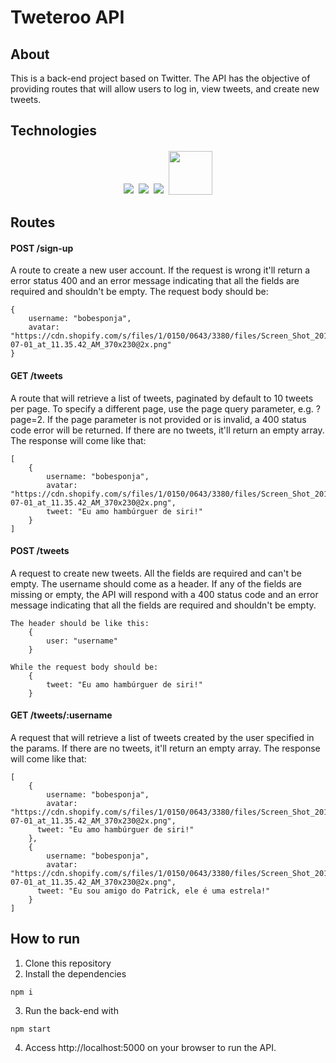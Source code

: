 # Tweteroo API

## About

This is a back-end project based on Twitter. 
The API has the objective of providing routes that will allow users to log in, view tweets, and create new tweets.

## Technologies
<p align='center'>
<img style='margin: 2px;' src='https://img.shields.io/badge/Node.js-43853D?style=for-the-badge&logo=node.js&logoColor=white'/>
<img style='margin: 2px;' src='https://img.shields.io/badge/JavaScript-F7DF1E?style=for-the-badge&logo=javascript&logoColor=black'/>
<img style='margin: 2px;' src='https://img.shields.io/badge/express.js-%23404d59.svg?style=for-the-badge&logo=express&logoColor=%2361DAFB'/>
<img style='margin: 2px; width:70px' src='https://img.shields.io/badge/NPM-%23CB3837.svg?style=for-the-badge&logo=npm&logoColor=white/'>
</p>

## Routes

#### <span style='font-weight:bold;'>POST</span> /sign-up
A route to create a new user account. If the request is wrong it'll return a error status 400 and an error message indicating that all the fields are required and shouldn't be empty. The request body should be:
```
{
    username: "bobesponja",
	avatar: "https://cdn.shopify.com/s/files/1/0150/0643/3380/files/Screen_Shot_2019-07-01_at_11.35.42_AM_370x230@2x.png"
}
```

#### <span style='font-weight:bold;'>GET</span> /tweets
A route that will retrieve a list of tweets, paginated by default to 10 tweets per page. To specify a different page, use the page query parameter, e.g. ?page=2. If the page parameter is not provided or is invalid, a 400 status code error will be returned. If there are no tweets, it'll return an empty array. The response will come like that:
```
[
	{
		username: "bobesponja",
		avatar: "https://cdn.shopify.com/s/files/1/0150/0643/3380/files/Screen_Shot_2019-07-01_at_11.35.42_AM_370x230@2x.png",
		tweet: "Eu amo hambúrguer de siri!"
	}
]
```

#### <span style='font-weight:bold;'>POST</span> /tweets
A request to create new tweets. All the fields are required and can't be empty. The username should come as a header. If any of the fields are missing or empty, the API will respond with a 400 status code and an error message indicating that all the fields are required and shouldn't be empty.
```
The header should be like this:
	{
		user: "username"
	}
```
```
While the request body should be:
	{
		tweet: "Eu amo hambúrguer de siri!"
	}
```

#### <span style='font-weight:bold;'>GET</span> /tweets/:username
A request that will retrieve a list of tweets created by the user specified in the params. If there are no tweets, it'll return an empty array. The response will come like that:
```
[
	{
		username: "bobesponja",
		avatar: "https://cdn.shopify.com/s/files/1/0150/0643/3380/files/Screen_Shot_2019-07-01_at_11.35.42_AM_370x230@2x.png",
	  tweet: "Eu amo hambúrguer de siri!"
	},
	{
		username: "bobesponja",
		avatar: "https://cdn.shopify.com/s/files/1/0150/0643/3380/files/Screen_Shot_2019-07-01_at_11.35.42_AM_370x230@2x.png",
	  tweet: "Eu sou amigo do Patrick, ele é uma estrela!"
	}
]
```

## How to run

1. Clone this repository
2. Install the dependencies
```
npm i
```
3. Run the back-end with
```
npm start
```
4. Access http://localhost:5000 on your browser to run the API.
